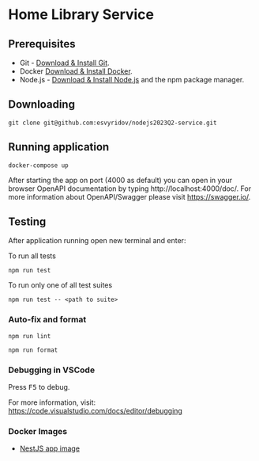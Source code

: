 # Home Library Service

## Prerequisites

- Git - [Download & Install Git](https://git-scm.com/downloads).
- Docker [Download & Install Docker](https://docs.docker.com/engine/install/).
- Node.js - [Download & Install Node.js](https://nodejs.org/en/download/) and the npm package manager.

## Downloading

```
git clone git@github.com:esvyridov/nodejs2023Q2-service.git
```

## Running application

```
docker-compose up
```

After starting the app on port (4000 as default) you can open
in your browser OpenAPI documentation by typing http://localhost:4000/doc/.
For more information about OpenAPI/Swagger please visit https://swagger.io/.

## Testing

After application running open new terminal and enter:

To run all tests

```
npm run test
```

To run only one of all test suites

```
npm run test -- <path to suite>
```

### Auto-fix and format

```
npm run lint
```

```
npm run format
```

### Debugging in VSCode

Press <kbd>F5</kbd> to debug.

For more information, visit: https://code.visualstudio.com/docs/editor/debugging

### Docker Images

- [NestJS app image](https://hub.docker.com/repository/docker/eugenesv1/nodejs2023q2-service-backend/general)
